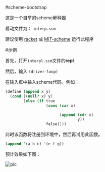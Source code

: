 #scheme-bootstrap

这是一个自举的scheme解释器

启动文件为： `interp.scm`

建议使用 [racket](http://racket-lang.org/) 或 [MIT-scheme](http://www.gnu.org/software/mit-scheme/) 运行此程序


#示例

首先，打开`interpl.scm`文件的**repl**

然后，输入 `(driver-loop)`

在输入框中输入scheme代码，例如：

```scheme
(define (append x y)
  (cond [(null? x) y]
        [else (if true
                  (cons (car x)

                        (append (cdr x)
                                y))
                  false)]))
```

此时该函数将注册到环境中，然后再试用此函数。

```scheme
(append '(a b c) '(e f g))
```

预计效果如下图：

![pic](http://7u2qnl.com1.z0.glb.clouddn.com/scheme-bootstrp.png)



